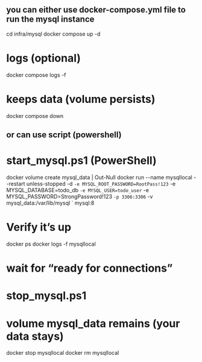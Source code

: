 ## you can either use docker-compose.yml file to run the mysql instance

cd infra/mysql
docker compose up -d

# logs (optional)
docker compose logs -f

# keeps data (volume persists)
docker compose down       




## or can use script (powershell)


# start_mysql.ps1 (PowerShell)
docker volume create mysql_data | Out-Null
docker run --name mysqllocal --restart unless-stopped -d `
  -e MYSQL_ROOT_PASSWORD=RootPass!123 `
  -e MYSQL_DATABASE=todo_db `
  -e MYSQL_USER=todo_user `
  -e MYSQL_PASSWORD=StrongPassword!123 `
  -p 3306:3306 `
  -v mysql_data:/var/lib/mysql `
  mysql:8

# Verify it’s up
docker ps
docker logs -f mysqllocal   
# wait for “ready for connections”

# stop_mysql.ps1
# volume mysql_data remains (your data stays)
docker stop mysqllocal
docker rm mysqllocal


